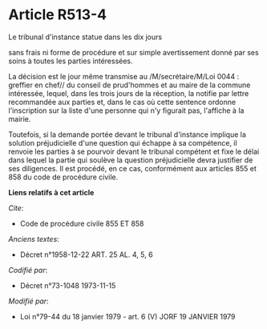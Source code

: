 # Article R513-4

Le tribunal d'instance statue dans les dix jours

sans frais ni forme de procédure et sur simple avertissement donné par ses soins à toutes les parties intéressées.

La décision est le jour même transmise au /M/secrétaire/M/Loi 0044 : greffier en chef// du conseil de prud'hommes et au maire
de la commune intéressée, lequel, dans les trois jours de la réception, la notifie par lettre recommandée aux parties et,
dans le cas où cette sentence ordonne l'inscription sur la liste d'une personne qui n'y figurait pas, l'affiche à la mairie.

Toutefois, si la demande portée devant le tribunal d'instance implique la solution préjudicielle d'une question qui échappe à
sa compétence, il renvoie les parties à se pourvoir devant le tribunal compétent et fixe le délai dans lequel la partie qui
soulève la question préjudicielle devra justifier de ses diligences. Il est procédé, en ce cas, conformément aux articles 855
et 858 du code de procédure civile.

**Liens relatifs à cet article**

_Cite_:

  - Code de procédure civile 855 ET 858

_Anciens textes_:

  - Décret n°1958-12-22 ART. 25 AL. 4, 5, 6

_Codifié par_:

  - Décret n°73-1048 1973-11-15

_Modifié par_:

  - Loi n°79-44 du 18 janvier 1979 - art. 6 (V) JORF 19 JANVIER 1979

